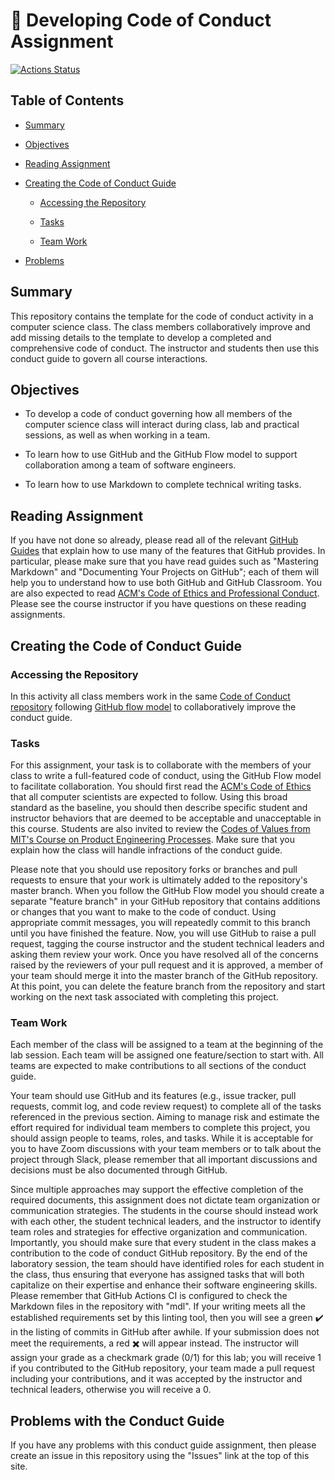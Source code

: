 # :crocodile: Developing Code of Conduct Assignment

[![Actions Status](https://github.com/Allegheny-Mozilla-Fellows/CodeOfConduct/workflows/linting/badge.svg)](https://github.com/Allegheny-Mozilla-Fellows/CodeOfConduct/actions)

## Table of Contents

- [Summary](#summary)

- [Objectives](#objectives)

- [Reading Assignment](#reading-assignment)

- [Creating the Code of Conduct Guide](#creating-the-code-of-conduct-guide)

  - [Accessing the Repository](#accessing-the-repository)

  - [Tasks](#tasks)

  - [Team Work](#team-work)

- [Problems](problems-with-the-conduct-guide)

## Summary

This repository contains the template for the code of conduct activity in a computer science class. The class members collaboratively improve and add missing details to the template to develop a completed and comprehensive code of conduct. The instructor and students then use this conduct guide to govern all course interactions.

## Objectives

- To develop a code of conduct governing how all members of the computer science class will interact during class, lab and practical sessions, as well as when working in a team.

- To learn how to use GitHub and the GitHub Flow model to support collaboration among a team of software engineers.

- To learn how to use Markdown to complete technical writing tasks.

## Reading Assignment

If you have not done so already, please read all of the relevant [GitHub Guides](https://guides.github.com/) that explain how to use many of the features that GitHub provides. In particular, please make sure that you have read guides such as "Mastering Markdown" and "Documenting Your Projects on GitHub"; each of them will help you to understand how to use both GitHub and GitHub Classroom. You are also expected to read [ACM's Code of Ethics and Professional Conduct](https://www.acm.org/code-of-ethics). Please see the course instructor if you have questions on these reading assignments.

## Creating the Code of Conduct Guide

### Accessing the Repository

In this activity all class members work in the same [Code of Conduct repository](https://github.com/Allegheny-Mozilla-Fellows/CodeOfConduct) following [GitHub flow model](https://help.github.com/articles/github-flow/) to collaboratively improve the conduct guide.

### Tasks

For this assignment, your task is to collaborate with the members of your class to write a full-featured code of conduct, using the GitHub Flow model to facilitate collaboration. You should first read the [ACM's Code of Ethics](https://www.acm.org/code-of-ethics) that all computer scientists are expected to follow. Using this broad standard as the baseline, you should then describe specific student and instructor behaviors that are deemed to be acceptable and unacceptable in this course. Students are also invited to
review the [Codes of Values from MIT's Course on Product Engineering
Processes](http://web.mit.edu/2.009/www/codeOfEthics/codeOfEthics.html). Make sure that you explain how the class will handle infractions of the conduct guide.

Please note that you should use repository forks or branches and pull requests to ensure that your work is ultimately added to the repository's master branch. When you follow the GitHub Flow model you should create a separate "feature branch" in your GitHub repository that contains additions or changes that you want to make to the code of conduct. Using appropriate commit messages, you will repeatedly commit to this branch until you have finished the feature. Now, you will use GitHub to raise a pull request, tagging the course instructor and the student technical leaders and asking them review your work. Once you have resolved all of the concerns raised by the reviewers of your pull request and it is approved, a member of your team should merge it into the master branch of the GitHub repository. At this point, you can delete the feature branch from the repository and start working on the next task associated with completing this project.

### Team Work

Each member of the class will be assigned to a team at the beginning of the lab session. Each team will be assigned one feature/section to start with. All teams are expected to make contributions to all sections of the conduct guide.

Your team should use GitHub and its features (e.g., issue tracker, pull requests, commit log, and code review request) to complete all of the tasks referenced in the previous section. Aiming to manage risk and estimate the effort required for individual team members to complete this project, you should assign people to teams, roles, and tasks. While it is acceptable for you to have Zoom discussions with your team members or to talk about the project through Slack, please remember that all important discussions and decisions must be also documented through GitHub.

Since multiple approaches may support the effective completion of the required documents, this assignment does not dictate team organization or communication strategies. The students in the course should instead work with each other, the student technical leaders, and the instructor to identify team roles and strategies for effective organization and communication. Importantly, you should make sure that every student in the class makes a contribution to the code of conduct GitHub repository. By the end of the laboratory session, the team should have identified roles for each student in the class, thus ensuring that everyone has assigned tasks that will both capitalize on their expertise and enhance their software engineering skills. Please remember that GitHub Actions CI is configured to check the Markdown files in the repository with "mdl". If your writing meets all the established requirements set by this linting tool, then you will see a green :heavy_check_mark: in the listing of commits in GitHub after awhile. If your submission does not meet the requirements, a red :heavy_multiplication_x: will appear instead. The instructor will assign your grade as a checkmark grade (0/1) for this lab; you will receive 1 if you contributed to the GitHub repository, your team made a pull request including your contributions, and it was accepted by the instructor and technical leaders, otherwise you will receive a 0.

## Problems with the Conduct Guide

If you have any problems with this conduct guide assignment, then please create an issue in this repository using the "Issues" link at the top of this site.
